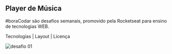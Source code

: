 Player de Música
----------------------------------------------------------------------------------------------------------------------------------------------------------------
#boraCodar são desafios semanais, promovido pela Rocketseat para ensino de tecnologias WEB.

Tecnologias   |    Layout   |    Licença

![desafio 01](https://user-images.githubusercontent.com/124744877/231291921-6ea5e2b6-9f1d-4c22-88ac-d486c54de10a.jpg)





